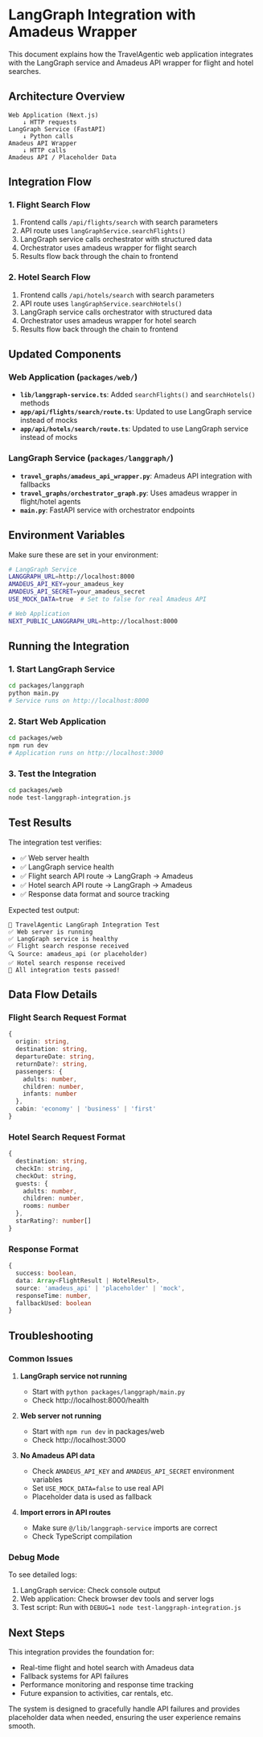# LangGraph Integration with Amadeus Wrapper

This document explains how the TravelAgentic web application integrates with the LangGraph service and Amadeus API wrapper for flight and hotel searches.

## Architecture Overview

```
Web Application (Next.js)
    ↓ HTTP requests
LangGraph Service (FastAPI)
    ↓ Python calls
Amadeus API Wrapper
    ↓ HTTP calls
Amadeus API / Placeholder Data
```

## Integration Flow

### 1. Flight Search Flow
1. Frontend calls `/api/flights/search` with search parameters
2. API route uses `langGraphService.searchFlights()` 
3. LangGraph service calls orchestrator with structured data
4. Orchestrator uses amadeus wrapper for flight search
5. Results flow back through the chain to frontend

### 2. Hotel Search Flow
1. Frontend calls `/api/hotels/search` with search parameters  
2. API route uses `langGraphService.searchHotels()`
3. LangGraph service calls orchestrator with structured data
4. Orchestrator uses amadeus wrapper for hotel search
5. Results flow back through the chain to frontend

## Updated Components

### Web Application (`packages/web/`)

- **`lib/langgraph-service.ts`**: Added `searchFlights()` and `searchHotels()` methods
- **`app/api/flights/search/route.ts`**: Updated to use LangGraph service instead of mocks
- **`app/api/hotels/search/route.ts`**: Updated to use LangGraph service instead of mocks

### LangGraph Service (`packages/langgraph/`)

- **`travel_graphs/amadeus_api_wrapper.py`**: Amadeus API integration with fallbacks
- **`travel_graphs/orchestrator_graph.py`**: Uses amadeus wrapper in flight/hotel agents
- **`main.py`**: FastAPI service with orchestrator endpoints

## Environment Variables

Make sure these are set in your environment:

```bash
# LangGraph Service
LANGGRAPH_URL=http://localhost:8000
AMADEUS_API_KEY=your_amadeus_key
AMADEUS_API_SECRET=your_amadeus_secret
USE_MOCK_DATA=true  # Set to false for real Amadeus API

# Web Application
NEXT_PUBLIC_LANGGRAPH_URL=http://localhost:8000
```

## Running the Integration

### 1. Start LangGraph Service
```bash
cd packages/langgraph
python main.py
# Service runs on http://localhost:8000
```

### 2. Start Web Application
```bash
cd packages/web
npm run dev
# Application runs on http://localhost:3000
```

### 3. Test the Integration
```bash
cd packages/web
node test-langgraph-integration.js
```

## Test Results

The integration test verifies:

- ✅ Web server health
- ✅ LangGraph service health  
- ✅ Flight search API route → LangGraph → Amadeus
- ✅ Hotel search API route → LangGraph → Amadeus
- ✅ Response data format and source tracking

Expected test output:
```
🚀 TravelAgentic LangGraph Integration Test
✅ Web server is running
✅ LangGraph service is healthy
✅ Flight search response received
🔍 Source: amadeus_api (or placeholder)
✅ Hotel search response received
🎉 All integration tests passed!
```

## Data Flow Details

### Flight Search Request Format
```typescript
{
  origin: string,
  destination: string, 
  departureDate: string,
  returnDate?: string,
  passengers: {
    adults: number,
    children: number,
    infants: number
  },
  cabin: 'economy' | 'business' | 'first'
}
```

### Hotel Search Request Format
```typescript
{
  destination: string,
  checkIn: string,
  checkOut: string,
  guests: {
    adults: number,
    children: number,
    rooms: number
  },
  starRating?: number[]
}
```

### Response Format
```typescript
{
  success: boolean,
  data: Array<FlightResult | HotelResult>,
  source: 'amadeus_api' | 'placeholder' | 'mock',
  responseTime: number,
  fallbackUsed: boolean
}
```

## Troubleshooting

### Common Issues

1. **LangGraph service not running**
   - Start with `python packages/langgraph/main.py`
   - Check http://localhost:8000/health

2. **Web server not running**
   - Start with `npm run dev` in packages/web
   - Check http://localhost:3000

3. **No Amadeus API data**
   - Check `AMADEUS_API_KEY` and `AMADEUS_API_SECRET` environment variables
   - Set `USE_MOCK_DATA=false` to use real API
   - Placeholder data is used as fallback

4. **Import errors in API routes**
   - Make sure `@/lib/langgraph-service` imports are correct
   - Check TypeScript compilation

### Debug Mode

To see detailed logs:

1. LangGraph service: Check console output
2. Web application: Check browser dev tools and server logs
3. Test script: Run with `DEBUG=1 node test-langgraph-integration.js`

## Next Steps

This integration provides the foundation for:

- Real-time flight and hotel search with Amadeus data
- Fallback systems for API failures
- Performance monitoring and response time tracking
- Future expansion to activities, car rentals, etc.

The system is designed to gracefully handle API failures and provides placeholder data when needed, ensuring the user experience remains smooth. 